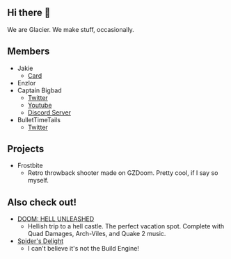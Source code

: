 ## Hi there 👋
We are Glacier. We make stuff, occasionally.

## Members
* Jakie
  - [Card](https://t.co/ryxqCNSlY4)
* Enzlor
* Captain Bigbad
  - [Twitter](https://twitter.com/Bigbad75_YT)
  - [Youtube](https://youtube.com/@bigbad7566?feature=shared)
  - [Discord Server](https://discord.gg/peM3kr3YaZ)
* BulletTimeTails
  - [Twitter](https://twitter.com/BulletTimeTails)
    
## Projects
* Frostbite
  - Retro throwback shooter made on GZDoom. Pretty cool, if I say so myself.
 
## Also check out!
* [DOOM: HELL UNLEASHED](https://www.doomworld.com/forum/topic/118564-doom-hell-unleashed-episode-1-plutonia-inspired-wad-first-wad-project/)
  - Hellish trip to a hell castle. The perfect vacation spot. Complete with Quad Damages, Arch-Viles, and Quake 2 music.
* [Spider's Delight](https://twitter.com/WalrusJakie/status/1698433728169886176?s=20)
  - I can't believe it's not the Build Engine!
